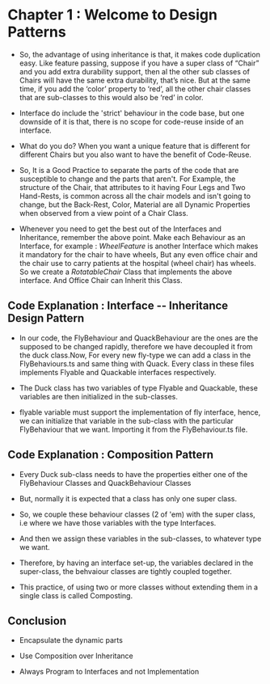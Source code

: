 # Chapter 1 : Welcome to Design Patterns 

 -  So, the advantage of using inheritance is that, it makes code duplication easy. Like feature passing, suppose if you have a super class of “Chair” and you add extra durability support, then al the other sub classes of  Chairs will have the same extra durability, that’s nice. But at the same time, if you add the ‘color’ property to ‘red’, all the other chair classes that are sub-classes to this would also be ‘red’ in color. 

 - Interface do include the 'strict' behaviour in the code base, but one downside of it is that, there is no scope for code-reuse inside of an interface.  

 - What do you do? When you want a unique feature that is different for different Chairs but you also want to have the benefit of Code-Reuse. 

 - So, It is a Good Practice to separate the parts of the code that are susceptible to change and the parts that aren't. For Example, the structure of the Chair, that attributes to it having Four Legs and Two Hand-Rests, is common across all the chair models and isn't going to change, but the Back-Rest, Color, Material are all Dynamic Properties when observed from a view point of a Chair Class. 

 - Whenever you need to get the best out of the Interfaces and Inheritance, remember the above point. Make each Behaviour as an Interface, for example : *WheelFeature* is another Interface which makes it mandatory for the chair to have wheels, But any even office chair and the chair use to carry patients at the hospital (wheel chair) has wheels. So we create a *RotatableChair* Class that implements the above interface. And Office Chair can Inherit this Class.   



 ## Code Explanation : Interface -- Inheritance Design Pattern 

 - In our code, the FlyBehaviour and QuackBehaviour are the ones are the supposed to be changed rapidly, therefore we have decoupled it from the duck class.Now, For every new fly-type we can add a class in the FlyBehaviours.ts and same thing with Quack. Every class in these files implements Flyable and Quackable interfaces respectively. 

 - The Duck class has two variables of type Flyable and Quackable, these variables are then initialized in the sub-classes. 

 - flyable variable must support the implementation of fly interface, hence, we can initialize that variable in the sub-class with the particular  FlyBehaviour that we want. Importing it from the FlyBehaviour.ts file. 



 ## Code Explanation : Composition Pattern 

 - Every Duck sub-class needs to have the properties either one of the FlyBehaviour Classes and QuackBehaviour Classes 

 - But, normally it is expected that a class has only one super class. 

 - So, we couple these behaviour classes (2 of 'em) with the super class, i.e where we have those variables with the type Interfaces. 

 - And then we assign these variables in the sub-classes, to whatever type we want. 

 - Therefore, by having an interface set-up, the variables declared in the super-class, the behvaiour classes are tightly coupled together.  

 - This practice, of using two or more classes without extending them in a single class is called Composting.  



 ## Conclusion   

 * Encapsulate the dynamic parts 

 * Use Composition over Inheritance 

 * Always Program to Interfaces and not Implementation







